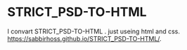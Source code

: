 # STRICT_PSD-TO-HTML
I convart STRICT_PSD-TO-HTML . just useing html and css.
https://sabbirhoss.github.io/STRICT_PSD-TO-HTML/.
